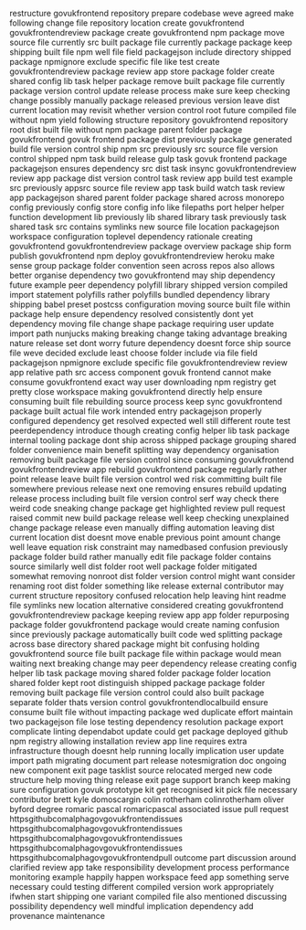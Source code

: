restructure govukfrontend repository prepare codebase weve agreed make following change file repository location create govukfrontend govukfrontendreview package create govukfrontend npm package move source file currently src built package file currently package package keep shipping built file npm well file field packagejson include directory shipped package npmignore exclude specific file like test create govukfrontendreview package review app store package folder create shared config lib task helper package remove built package file currently package version control update release process make sure keep checking change possibly manually package released previous version leave dist current location may revisit whether version control root future compiled file without npm yield following structure repository govukfrontend repository root dist built file without npm package parent folder package govukfrontend govuk frontend package dist previously package generated build file version control ship npm src previously src source file version control shipped npm task build release gulp task govuk frontend package packagejson ensures dependency src dist task insync govukfrontendreview review app package dist version control task review app build test example src previously appsrc source file review app task build watch task review app packagejson shared parent folder package shared across monorepo config previously config store config info like filepaths port helper helper function development lib previously lib shared library task previously task shared task src contains symlinks new source file location packagejson workspace configuration toplevel dependency rationale creating govukfrontend govukfrontendreview package overview package ship form publish govukfrontend npm deploy govukfrontendreview heroku make sense group package folder convention seen across repos also allows better organise dependency two govukfrontend may ship dependency future example peer dependency polyfill library shipped version compiled import statement polyfills rather polyfills bundled dependency library shipping babel preset postcss configuration moving source built file within package help ensure dependency resolved consistently dont yet dependency moving file change shape package requiring user update import path nunjucks making breaking change taking advantage breaking nature release set dont worry future dependency doesnt force ship source file weve decided exclude least choose folder include via file field packagejson npmignore exclude specific file govukfrontendreview review app relative path src access component govuk frontend cannot make consume govukfrontend exact way user downloading npm registry get pretty close workspace making govukfrontend directly help ensure consuming built file rebuilding source process keep sync govukfrontend package built actual file work intended entry packagejson properly configured dependency get resolved expected well still different route test peerdependency introduce though creating config helper lib task package internal tooling package dont ship across shipped package grouping shared folder convenience main benefit splitting way dependency organisation removing built package file version control since consuming govukfrontend govukfrontendreview app rebuild govukfrontend package regularly rather point release leave built file version control wed risk committing built file somewhere previous release next one removing ensures rebuild updating release process including built file version control serf way check there weird code sneaking change package get highlighted review pull request raised commit new build package release well keep checking unexplained change package release even manually diffing automation leaving dist current location dist doesnt move enable previous point amount change well leave equation risk constraint may namedbased confusion previously package folder build rather manually edit file package folder contains source similarly well dist folder root well package folder mitigated somewhat removing nonroot dist folder version control might want consider renaming root dist folder something like release external contributor may current structure repository confused relocation help leaving hint readme file symlinks new location alternative considered creating govukfrontend govukfrontendreview package keeping review app app folder repurposing package folder govukfrontend package would create naming confusion since previously package automatically built code wed splitting package across base directory shared package might bit confusing holding govukfrontend source file built package file within package would mean waiting next breaking change may peer dependency release creating config helper lib task package moving shared folder package folder location shared folder kept root distinguish shipped package package folder removing built package file version control could also built package separate folder thats version control govukfrontendlocalbuild ensure consume built file without impacting package wed duplicate effort maintain two packagejson file lose testing dependency resolution package export complicate linting dependabot update could get package deployed github npm registry allowing installation review app line requires extra infrastructure though doesnt help running locally implication user update import path migrating document part release notesmigration doc ongoing new component exit page tasklist source relocated merged new code structure help moving thing release exit page support branch keep making sure configuration govuk prototype kit get recognised kit pick file necessary contributor brett kyle domoscargin colin rotherham colinrotherham oliver byford degree romaric pascal romaricpascal associated issue pull request httpsgithubcomalphagovgovukfrontendissues httpsgithubcomalphagovgovukfrontendissues httpsgithubcomalphagovgovukfrontendissues httpsgithubcomalphagovgovukfrontendissues httpsgithubcomalphagovgovukfrontendpull outcome part discussion around clarified review app take responsibility development process performance monitoring example happily happen workspace feed app something serve necessary could testing different compiled version work appropriately ifwhen start shipping one variant compiled file also mentioned discussing possibility dependency well mindful implication dependency add provenance maintenance